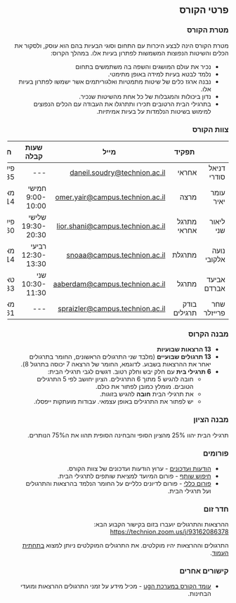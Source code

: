 ---
---

<div dir="rtl">

## פרטי הקורס

### מטרת הקורס

מטרת הקורס הינה לבצע היכרות עם התחום וסוגי הבעיות בהם הוא עוסק, ולסקור את הכלים והשיטות הנפוצות המשמשות לפתרון בעיות אלו. במהלך הקרוס:

- נכיר את עולם המושגים והשפה בה משתמשים בתחום
- נלמד לבטא בעיות למידה באופן מתימטי.
- נבנה ארגז כלים של שיטות מתמטיות ואלגוריתמים אשר ישמשו לפתרון בעיות אלו.
- נדון ביכולות והמגבלות של כל אחת מהשיטות שנכיר.
- בתרגילי הבית הרטובים תכירו ותתרגלו את העבודה עם הכלים הנפוצים למימוש בשיטות הנלמדות על בעיות אמיתיות.

### צוות הקורס

|   | תפקיד | מייל | שעות קבלה | חדר |
| - | - | - | - | - |
| דניאל סודרי | אחראי | daneil.soudry@technion.ac.il | --- | פישבך 435 |
| עומר יאיר | מרצה | omer.yair@campus.technion.ac.il | חמישי 9:00-10:00 | מאייר 514 |
| ליאור שני | מתרגל אחראי | lior.shani@campus.technion.ac.il | שלישי 19:30-20:30 | פישבך 460 |
| נועה אלקובי | מתרגלת | snoaa@campus.technion.ac.il | רביעי 12:30-13:30 | מאייר 514 |
| אביעד אברדם | מתרגל | aaberdam@campus.technion.ac.il  | שני 10:30-11:30 | טאוב 433 |
| שחר פרייזלר | בודק תרגילים | spraizler@campus.technion.ac.il | --- | מאייר 661 |

### מבנה הקרוס

- **13 הרצאות שבועיות**
- **13 תרגולים שבועיים** (מלבד שני התרגולים הראשונים, החומר בתרגולים יאחר את ההרצאות בשבוע. לדוגמא, החומר של הרצאה 7 יכוסה בתרגול 8).
- **6 תרגילי בית** עם חלק יבש וחלק רטוב. דגשים לגבי תרגילי הבית:
  - חובה להגיש 5 מתוך 6 התרגילים. הציון יחושב לפי 5 התרגילים הטובים. מומלץ כמובן לפתור את כולם.
  - את תרגילי הבית **חובה** להגיש בזוגות.
  - יש לפתור את התרגילים באופן עצמאי. עבודות מועתקות ייפסלו.

### מבנה הציון

תרגילי הבית יהוו 25% מהציון הסופי והבחינה הסופית תהוו את ה75% הנותרים.

### פורומים

- [הודעות ועדכונים](https://moodle.technion.ac.il/mod/forum/view.php?id=630236) - ערוץ הודעות ועדכונים של צוות הקורס.
- [חיפוש שותף](https://moodle.technion.ac.il/mod/forum/view.php?id=630237) - פורום המיועד למציאת שותפים לתרגילי הבית.
- [פורום כללי](https://moodle.technion.ac.il/mod/forum/view.php?id=630238) - פורום לדיונים כלליים על החומר הנלמד בהרצאות והתרגולים ועל תרגילי הבית.

### חדר זום

ההרצאות והתרגולים יועברו בזום בקישור הקבוע הבא: <https://technion.zoom.us/j/93162086378>

התרגולים וההרצאות יהיו מוקלטים. את התרגולים המוקלטים ניותן למצוא [בתחתית העמוד](https://moodle.technion.ac.il/course/view.php?id=1917#section-2).

### קישורים אחרים

- [עומד הקורס במערכת הug](https://ug3.technion.ac.il/rishum/course/046195) - מכיל מידע על זמני התרגולים ההרצאות ומועדי הבחינות.

</div>
